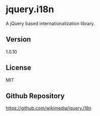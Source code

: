 # jquery.i18n

A jQuery based internationalization library.

## Version

1.0.10

## License

MIT

## Github Repository

<https://github.com/wikimedia/jquery.i18n>
